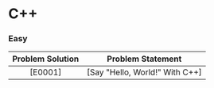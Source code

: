 # C++

### Easy

|Problem Solution|Problem Statement|
|:--------------:|-----------------|
|[E0001]|[Say "Hello, World!" With C++]|
